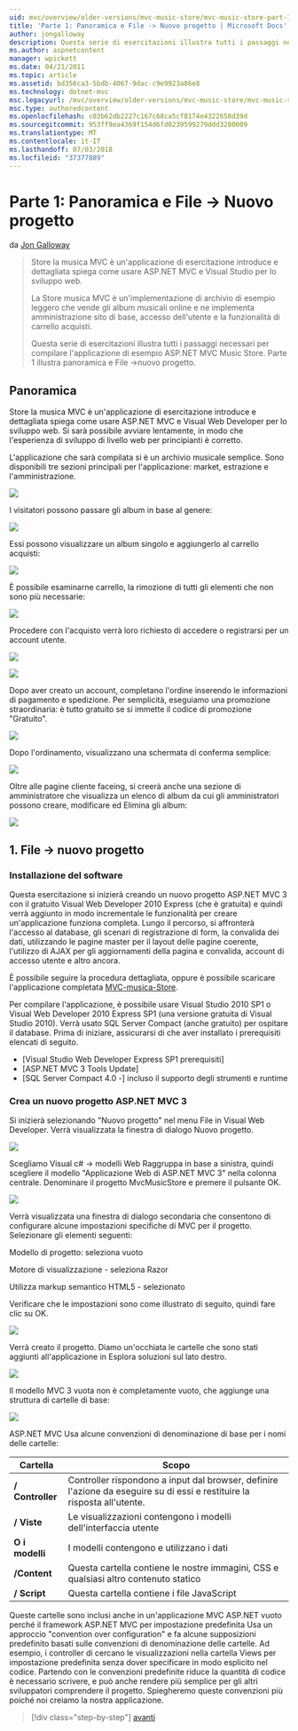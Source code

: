 ```yaml
---
uid: mvc/overview/older-versions/mvc-music-store/mvc-music-store-part-1
title: 'Parte 1: Panoramica e File -> Nuovo progetto | Microsoft Docs'
author: jongalloway
description: Questa serie di esercitazioni illustra tutti i passaggi necessari per compilare l'applicazione di esempio ASP.NET MVC Music Store. Parte 1 viene illustrato come panoramica e File -> Nuovo progetto.
ms.author: aspnetcontent
manager: wpickett
ms.date: 04/21/2011
ms.topic: article
ms.assetid: bd356ca3-5bdb-4067-9dac-c9e9923a86e8
ms.technology: dotnet-mvc
msc.legacyurl: /mvc/overview/older-versions/mvc-music-store/mvc-music-store-part-1
msc.type: authoredcontent
ms.openlocfilehash: c03b62db2227c167c68ca5cf8174e4322658d39d
ms.sourcegitcommit: 953ff9ea4369f154d6fd0239599279ddd3280009
ms.translationtype: MT
ms.contentlocale: it-IT
ms.lasthandoff: 07/03/2018
ms.locfileid: "37377889"
---
```

<a name="part-1-overview-and-file-new-project"></a>Parte 1: Panoramica e File -> Nuovo progetto
====================
da [Jon Galloway](https://github.com/jongalloway)

> Store la musica MVC è un'applicazione di esercitazione introduce e dettagliata spiega come usare ASP.NET MVC e Visual Studio per lo sviluppo web.  
>   
> La Store musica MVC è un'implementazione di archivio di esempio leggero che vende gli album musicali online e ne implementa amministrazione sito di base, accesso dell'utente e la funzionalità di carrello acquisti.  
>   
> Questa serie di esercitazioni illustra tutti i passaggi necessari per compilare l'applicazione di esempio ASP.NET MVC Music Store. Parte 1 illustra panoramica e File -&gt;nuovo progetto.


## <a name="overview"></a>Panoramica

Store la musica MVC è un'applicazione di esercitazione introduce e dettagliata spiega come usare ASP.NET MVC e Visual Web Developer per lo sviluppo web. Si sarà possibile avviare lentamente, in modo che l'esperienza di sviluppo di livello web per principianti è corretto.

L'applicazione che sarà compilata si è un archivio musicale semplice. Sono disponibili tre sezioni principali per l'applicazione: market, estrazione e l'amministrazione.

![](mvc-music-store-part-1/_static/image1.jpg)

I visitatori possono passare gli album in base al genere:

![](mvc-music-store-part-1/_static/image2.jpg)

Essi possono visualizzare un album singolo e aggiungerlo al carrello acquisti:

![](mvc-music-store-part-1/_static/image3.jpg)

È possibile esaminarne carrello, la rimozione di tutti gli elementi che non sono più necessarie:

![](mvc-music-store-part-1/_static/image4.jpg)

Procedere con l'acquisto verrà loro richiesto di accedere o registrarsi per un account utente.

![](mvc-music-store-part-1/_static/image1.png)

![](mvc-music-store-part-1/_static/image2.png)

Dopo aver creato un account, completano l'ordine inserendo le informazioni di pagamento e spedizione. Per semplicità, eseguiamo una promozione straordinaria: è tutto gratuito se si immette il codice di promozione "Gratuito".

![](mvc-music-store-part-1/_static/image5.jpg)

Dopo l'ordinamento, visualizzano una schermata di conferma semplice:

![](mvc-music-store-part-1/_static/image6.jpg)

Oltre alle pagine cliente faceing, si creerà anche una sezione di amministratore che visualizza un elenco di album da cui gli amministratori possono creare, modificare ed Elimina gli album:

![](mvc-music-store-part-1/_static/image7.jpg)

## <a name="1-file--gt-new-project"></a>1. File -&gt; nuovo progetto

### <a name="installing-the-software"></a>Installazione del software

Questa esercitazione si inizierà creando un nuovo progetto ASP.NET MVC 3 con il gratuito Visual Web Developer 2010 Express (che è gratuita) e quindi verrà aggiunto in modo incrementale le funzionalità per creare un'applicazione funziona completa. Lungo il percorso, si affronterà l'accesso al database, gli scenari di registrazione di form, la convalida dei dati, utilizzando le pagine master per il layout delle pagine coerente, l'utilizzo di AJAX per gli aggiornamenti della pagina e convalida, account di accesso utente e altro ancora.

È possibile seguire la procedura dettagliata, oppure è possibile scaricare l'applicazione completata [MVC-musica-Store](https://github.com/evilDave/MVC-Music-Store).

Per compilare l'applicazione, è possibile usare Visual Studio 2010 SP1 o Visual Web Developer 2010 Express SP1 (una versione gratuita di Visual Studio 2010). Verrà usato SQL Server Compact (anche gratuito) per ospitare il database. Prima di iniziare, assicurarsi di che aver installato i prerequisiti elencati di seguito.


- [Visual Studio Web Developer Express SP1 prerequisiti]
- [ASP.NET MVC 3 Tools Update]
- [SQL Server Compact 4.0 -] incluso il supporto degli strumenti e runtime


### <a name="creating-a-new-aspnet-mvc-3-project"></a>Crea un nuovo progetto ASP.NET MVC 3

Si inizierà selezionando "Nuovo progetto" nel menu File in Visual Web Developer. Verrà visualizzata la finestra di dialogo Nuovo progetto.

![](mvc-music-store-part-1/_static/image5.png)

Scegliamo Visual c# -&gt; modelli Web Raggruppa in base a sinistra, quindi scegliere il modello "Applicazione Web di ASP.NET MVC 3" nella colonna centrale. Denominare il progetto MvcMusicStore e premere il pulsante OK.

![](mvc-music-store-part-1/_static/image8.jpg)

Verrà visualizzata una finestra di dialogo secondaria che consentono di configurare alcune impostazioni specifiche di MVC per il progetto. Selezionare gli elementi seguenti:

Modello di progetto: seleziona vuoto

Motore di visualizzazione - seleziona Razor

Utilizza markup semantico HTML5 - selezionato

Verificare che le impostazioni sono come illustrato di seguito, quindi fare clic su OK.

![](mvc-music-store-part-1/_static/image9.jpg)

Verrà creato il progetto. Diamo un'occhiata le cartelle che sono stati aggiunti all'applicazione in Esplora soluzioni sul lato destro.

![](mvc-music-store-part-1/_static/image10.jpg)

Il modello MVC 3 vuota non è completamente vuoto, che aggiunge una struttura di cartelle di base:

![](mvc-music-store-part-1/_static/image6.png)

ASP.NET MVC Usa alcune convenzioni di denominazione di base per i nomi delle cartelle:

| **Cartella** | **Scopo** |
| --- | --- |
| **/ Controller** | Controller rispondono a input dal browser, definire l'azione da eseguire su di essi e restituire la risposta all'utente. |
| **/ Viste** | Le visualizzazioni contengono i modelli dell'interfaccia utente |
| **O i modelli** | I modelli contengono e utilizzano i dati |
| **/Content** | Questa cartella contiene le nostre immagini, CSS e qualsiasi altro contenuto statico |
| **/ Script** | Questa cartella contiene i file JavaScript |

Queste cartelle sono inclusi anche in un'applicazione MVC ASP.NET vuoto perché il framework ASP.NET MVC per impostazione predefinita Usa un approccio "convention over configuration" e fa alcune supposizioni predefinito basati sulle convenzioni di denominazione delle cartelle. Ad esempio, i controller di cercano le visualizzazioni nella cartella Views per impostazione predefinita senza dover specificare in modo esplicito nel codice. Partendo con le convenzioni predefinite riduce la quantità di codice è necessario scrivere, e può anche rendere più semplice per gli altri sviluppatori comprendere il progetto. Spiegheremo queste convenzioni più poiché noi creiamo la nostra applicazione.

> [!div class="step-by-step"]
> [avanti](mvc-music-store-part-2.md)
